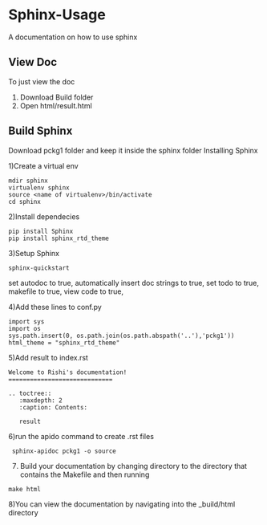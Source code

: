 # Sphinx-Usage
A documentation on how to use sphinx

## View Doc
To just view the doc 
1) Download Build folder
2) Open html/result.html

## Build Sphinx
Download pckg1 folder and keep it  inside the sphinx folder
Installing Sphinx 

1)Create a virtual env
```
mdir sphinx
virtualenv sphinx
source <name of virtualenv>/bin/activate
cd sphinx
```
2)Install dependecies
```
pip install Sphinx
pip install sphinx_rtd_theme
```

3)Setup Sphinx
```
sphinx-quickstart
```
set autodoc to true,
automatically insert doc strings to true,
set todo to true,
makefile to true,
view code to true,

4)Add these lines to conf.py
```
import sys
import os 
sys.path.insert(0, os.path.join(os.path.abspath('..'),'pckg1'))
html_theme = "sphinx_rtd_theme"
```
5)Add result to index.rst
```
Welcome to Rishi's documentation!
=============================

.. toctree::
   :maxdepth: 2
   :caption: Contents:

   result
```
6)run the apido command to create .rst files
```
 sphinx-apidoc pckg1 -o source
```
7) Build your documentation by changing directory to the directory that contains the Makefile and then running 
```
make html
```
8)You can view the documentation by navigating into the _build/html directory

